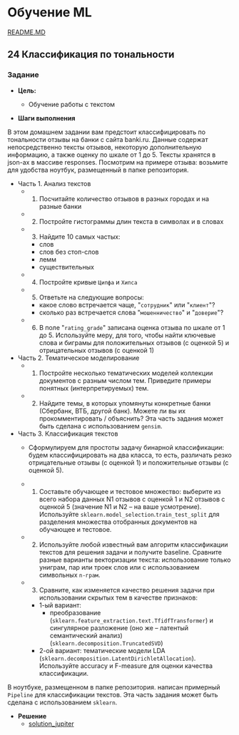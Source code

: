 # Обучение ML

[README.MD](/README.MD)

## **24 Классификация по тональности**

### Задание

* **Цель:**
  * Обучение работы с текстом

* **Шаги выполнения**

В этом домашнем задании вам предстоит классифицировать по тональности отзывы на банки с сайта banki.ru.
Данные содержат непосредственно тексты отзывов, некоторую дополнительную информацию, а также оценку по шкале от 1 до 5.
Тексты хранятся в json-ах в массиве responses.
Посмотрим на примере отзыва: возьмите для удобства ноутбук, размещенный в папке репозитория.

* Часть 1. Анализ текстов
  * 1. Посчитайте количество отзывов в разных городах и на разные банки
  * 2. Постройте гистограммы длин текста в символах и в словах
  * 3. Найдите 10 самых частых:
    * слов
    * слов без стоп-слов
    * лемм
    * существительных
  * 4. Постройте кривые `Ципфа` и `Хипса`
  * 5. Ответьте на следующие вопросы:
    * какое слово встречается чаще, "`сотрудник`" или "`клиент`"?
    * сколько раз встречается слова "`мошенничество`" и "`доверие`"?
  * 6. В поле "`rating_grade`" записана оценка отзыва по шкале от 1 до 5. Используйте меру, для того, чтобы найти ключевые слова и биграмы для положительных отзывов (с оценкой 5) и отрицательных отзывов (с оценкой 1)
* Часть 2. Тематическое моделирование
  * 1. Постройте несколько тематических моделей коллекции документов с разным числом тем. Приведите примеры понятных (интерпретируемых) тем.
  * 2. Найдите темы, в которых упомянуты конкретные банки (Сбербанк, ВТБ, другой банк). Можете ли вы их прокомментировать / объяснить? Эта часть задания может быть сделана с использованием `gensim`.
* Часть 3. Классификация текстов
  * Сформулируем для простоты задачу бинарной классификации: будем классифицировать на два класса, то есть, различать резко отрицательные отзывы (с оценкой 1) и положительные отзывы (с оценкой 5).

  * 1. Составьте обучающее и тестовое множество: выберите из всего набора данных N1 отзывов с оценкой 1 и N2 отзывов с оценкой 5 (значение N1 и N2 – на ваше усмотрение). Используйте `sklearn.model_selection`.`train_test_split` для разделения множества отобранных документов на обучающее и тестовое.
  * 2. Используйте любой известный вам алгоритм классификации текстов для решения задачи и получите baseline. Сравните разные варианты векторизации текста: использование только униграм, пар или троек слов или с использованием символьных `n-грам`.
  * 3. Сравните, как изменяется качество решения задачи при использовании скрытых тем в качестве признаков:
    * 1-ый вариант:
      * преобразование (`sklearn.feature_extraction.text.TfidfTransformer`) и сингулярное разложение (оно же – латентый семантический анализ) (`sklearn.decomposition.TruncatedSVD`)
    * 2-ой вариант: тематические модели LDA (`sklearn.decomposition.LatentDirichletAllocation`). Используйте accuracy и F-measure для оценки качества классификации.

В ноутбуке, размещенном в папке репозитория. написан примерный `Pipeline` для классификации текстов.
Эта часть задания может быть сделана с использованием `sklearn`.

* **Решение**
  * [solution_jupiter](./nlp-hentwork.ipynb)
